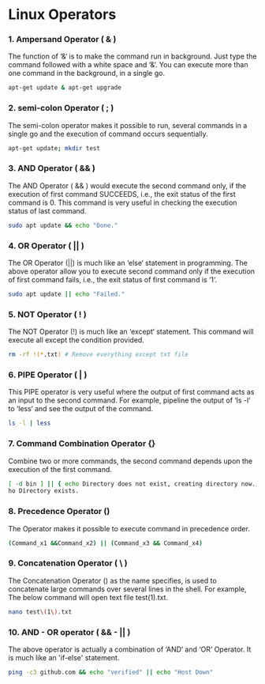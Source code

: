 # Linux Operators

### 1. Ampersand Operator ( & )
The function of ‘&‘ is to make the command run in background. Just type the command followed with a white space and ‘&‘. You can execute more than one command in the background, in a single go.

``` bash 
apt-get update & apt-get upgrade
```

### 2. semi-colon Operator ( ; )
The semi-colon operator makes it possible to run, several commands in a single go and the execution of command occurs sequentially.

``` bash 
apt-get update; mkdir test
```

### 3. AND Operator ( && )
The AND Operator ( && ) would execute the second command only, if the execution of first command SUCCEEDS, i.e., the exit status of the first command is 0. This command is very useful in checking the execution status of last command.

``` bash 
sudo apt update && echo "Done."
```

### 4. OR Operator ( || )
The OR Operator (||) is much like an ‘else‘ statement in programming. The above operator allow you to execute second command only if the execution of first command fails, i.e., the exit status of first command is ‘1‘.

``` bash 
sudo apt update || echo "Failed."
```

### 5. NOT Operator ( ! )
The NOT Operator (!) is much like an ‘except‘ statement. This command will execute all except the condition provided.

``` bash 
rm -rf !(*.txt) # Remove everything except txt file
```

### 6. PIPE Operator ( | )
This PIPE operator is very useful where the output of first command acts as an input to the second command. For example, pipeline the output of ‘ls -l‘ to ‘less‘ and see the output of the command.
``` bash 
ls -l | less
```

### 7. Command Combination Operator {}
Combine two or more commands, the second command depends upon the execution of the first command.

``` bash 
[ -d bin ] || { echo Directory does not exist, creating directory now.; mkdir bin; } && e
ho Directory exists.
```

### 8. Precedence Operator ()
The Operator makes it possible to execute command in precedence order.

``` bash 
(Command_x1 &&Command_x2) || (Command_x3 && Command_x4)
```

### 9. Concatenation Operator ( \ )
The Concatenation Operator (\) as the name specifies, is used to concatenate large commands over several lines in the shell. For example, The below command will open text file test(1).txt.

``` bash
nano test\(1\).txt
```

### 10. AND - OR operator ( && - || )
The above operator is actually a combination of ‘AND‘ and ‘OR‘ Operator. It is much like an 'if-else' statement.
``` bash
ping -c3 github.com && echo "verified" || echo "Host Down"
```